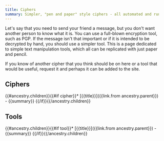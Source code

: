 ```yaml
---
title: Ciphers
summary: Simpler, "pen and paper" style ciphers - all automated and running in your browser.
---
```


Let's say that you need to send your friend a message, but you don't want another person to know what it is.  You can use a full-blown encryption tool, such as PGP.  If the message isn't that important or if it is intended to be decrypted by hand, you should use a simpler tool.  This is a page dedicated to simple text manipulation tools, which all can be replicated with just paper and pencil.

If you know of another cipher that you think should be on here or a tool that would be useful, request it and perhaps it can be added to the site.

## Ciphers

{{#ancestry.children}}{{#if cipher}}* [{{title}}]({{link.from ancestry.parent}}) - {{summary}}
{{/if}}{{/ancestry.children}}

## Tools

{{#ancestry.children}}{{#if tool}}* [{{title}}]({{link.from ancestry.parent}}) - {{summary}}
{{/if}}{{/ancestry.children}}
